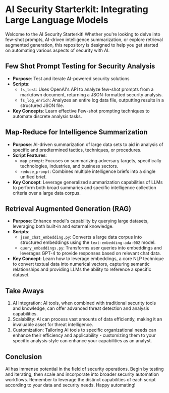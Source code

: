 # AI Security Starterkit: Integrating Large Language Models

Welcome to the AI Security Starterkit! Whether you're looking to delve into few-shot prompts, AI-driven intelligence summarization, or explore retrieval augmented generation, this repository is designed to help you get started on automating various aspects of security with AI.

## Few Shot Prompt Testing for Security Analysis
- **Purpose**: Test and iterate AI-powered security solutions
- **Scripts**:
  - `fs_test`: Uses OpenAI's API to analyze few-shot prompts from a markdown document, returning a JSON-formatted security analysis.
  - `fs_log_enrich`: Analyzes an entire log data file, outputting results in a structured JSON file.
- **Key Concepts**: Learn effective Few-shot prompting techniques to automate discrete analysis tasks.

## Map-Reduce for Intelligence Summarization
- **Purpose**: AI-driven summarization of large data sets to aid in analysis of specific and predtermined tactics, techniques, or procedures.
- **Script Features**:
  - `map_prompt`: Focuses on summarizing adversary targets, specifically technologies, industries, and business sectors.
  - `reduce_prompt`: Combines multiple intelligence briefs into a single unified brief.
- **Key Concept**: Leverage generalized summarization capabilities of LLMs to perform both broad summaries and specific intelligence collection criteria over a large data corpus.

## Retrieval Augmented Generation (RAG)
- **Purpose**: Enhance model's capability by querying large datasets, leveraging both built-in and external knowledge.
- **Scripts**:
  - `json_chat_embedding.py`: Converts a large data corpus into structured embeddings using the `text-embedding-ada-002` model.
  - `query_embeddings.py`: Transforms user queries into embeddings and leverages GPT-4 to provide responses based on relevant chat data.
- **Key Concept**: Learn how to leverage embeddings, a core NLP technique to convert textual data into numerical vectors, capturing semantic relationships and providing LLMs the ability to reference a specific dataset.

## Take Aways

1. AI Integration: AI tools, when combined with traditional security tools and knowledge, can offer advanced threat detection and analysis capabilities.
2. Scalability: AI can process vast amounts of data efficiently, making it an invaluable asset for threat intelligence.
3. Customization: Tailoring AI tools to specific organizational needs can enhance their efficiency and applicability - customizing them to your specific analysis style can enhance your capabilities as an analyst.

## Conclusion
AI has immense potential in the field of security operations. Begin by testing and iterating, then scale and incorporate into broader security automation workflows. Remember to leverage the distinct capabilities of each script according to your data and security needs. Happy automating!
